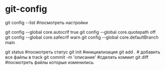 # git-config

git config --list #посмотреть настройки

git config --global core.autocrlf true
git config --global core.quotepath off
git config --global core.safecrlf warn
git config --global core.defaultBranch main

git status #посмотреть статус
git init #инициализация
git add . # добавить все файлы в track
git commit -m 'описание' #сделать коммит
git diff #посмотреть файлы которые изменились
